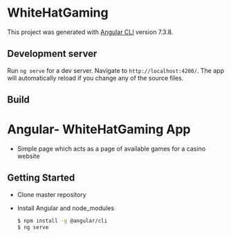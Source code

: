 # WhiteHatGaming

This project was generated with [Angular CLI](https://github.com/angular/angular-cli) version 7.3.8.

## Development server

Run `ng serve` for a dev server. Navigate to `http://localhost:4200/`. The app will automatically reload if you change any of the source files.

## Build

# Angular- WhiteHatGaming App

- Simple page which acts as a page of available games for a casino website

## Getting Started

- Clone master repository

- Install Angular and node_modules

  ```bash
  $ npm install -g @angular/cli
  $ ng serve
  ```
